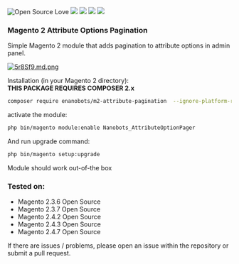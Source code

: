 ![Open Source Love](https://img.shields.io/badge/open-source-lightgrey?style=for-the-badge&logo=github)
![](https://img.shields.io/badge/Magento-2.2.x-orange?style=for-the-badge&logo=magento)
![](https://img.shields.io/badge/Magento-2.3.x-orange?style=for-the-badge&logo=magento)
![](https://img.shields.io/badge/Magento-2.4.x-orange?style=for-the-badge&logo=magento)
![](https://img.shields.io/badge/Maintained-yes-gren?style=for-the-badge&logo=magento)

### Magento 2 Attribute Options Pagination

Simple Magento 2 module that adds pagination to attribute options in admin panel.

[![5r8Sf9.md.png](https://iili.io/5r8Sf9.md.png)](https://freeimage.host/i/5r8Sf9)

Installation (in your Magento 2 directory):\
**THIS PACKAGE REQUIRES COMPOSER 2.x** 
```bash
composer require enanobots/m2-attribute-pagination  --ignore-platform-reqs
```

activate the module:
```bash
php bin/magento module:enable Nanobots_AttributeOptionPager
```

And run upgrade command:
```bash
php bin/magento setup:upgrade
```

Module should work out-of-the box

### Tested on:
- Magento 2.3.6 Open Source
- Magento 2.3.7 Open Source
- Magento 2.4.2 Open Source
- Magento 2.4.3 Open Source
- Magento 2.4.7 Open Source

If there are issues / problems, please open an issue within the repository or submit a pull request.